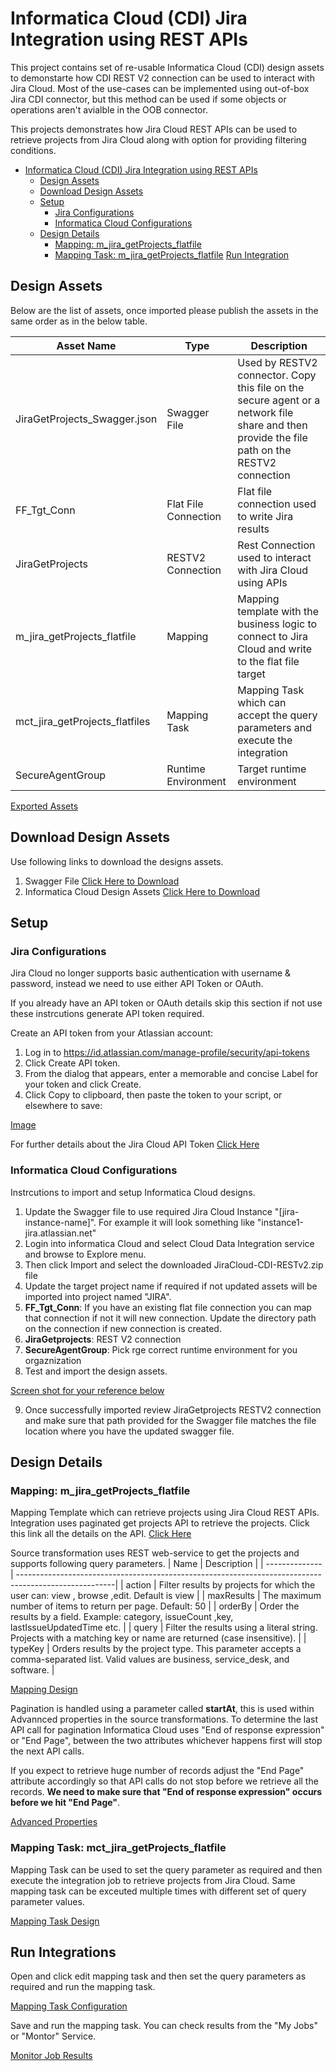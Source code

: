 # Informatica Cloud (CDI) Jira Integration using REST APIs

This project contains set of re-usable Informatica Cloud (CDI) design assets to demonstarte how CDI REST V2 connection can be used to interact with Jira Cloud. Most of the use-cases can be implemented using out-of-box Jira CDI connector, but this method can be used if some objects or operations aren't avialble in the OOB connector.

This projects demonstrates how Jira Cloud REST APIs can be used to retrieve projects from Jira Cloud along with option for providing filtering conditions.


<!-- TOC -->
- [Informatica Cloud (CDI) Jira Integration using REST APIs](#informatica-cloud-(cdi)-jira-integration-using-rest-apis)
  - [Design Assets](#design-assets)
  - [Download Design Assets](#download-design-assets)
  - [Setup](#setup)
    - [Jira Configurations](#jira-configurations)
    - [Informatica Cloud Configurations](#informatica-cloud-configurations)
  - [Design Details](#design-details)
    - [Mapping: m_jira_getProjects_flatfile](#mapping:-m_jira_getProjects_flatfile)
    - [Mapping Task: m_jira_getProjects_flatfile](#mapping-task:-mct_jira_getProjects_flatfile) 
  [Run Integration](#run-integrations)
  
<!-- /TOC -->

## **Design Assets**

Below are the list of assets, once imported please publish the assets in the same order as in the below table.

| Asset Name                        | Type                          | Description                                                                                                       |
| ----------------------------------|-------------------------------|-------------------------------------------------------------------------------------------------------------------|
| JiraGetProjects_Swagger.json   | Swagger File             | Used by RESTV2 connector. Copy this file on the secure agent or a network file share and then provide the file path on the RESTV2 connection                                                                    |
| FF_Tgt_Conn   | Flat File Connection                | Flat file connection used to write Jira results                                                         |
| JiraGetProjects       | RESTV2 Connection                       | Rest Connection used to interact with Jira Cloud using APIs                                               |
| m_jira_getProjects_flatfile                  | Mapping                       | Mapping template with the business logic to connect to Jira Cloud and write to the flat file target                                                                    |
| mct_jira_getProjects_flatfiles                 | Mapping Task                       | Mapping Task which can accept the query parameters and execute the integration                                                          |
| SecureAgentGroup            | Runtime Environment                       | Target runtime environment                                                     |                                                  |

[Exported Assets](./images/Exported-Assets.jpg)

## **Download Design Assets**

Use following links to download the designs assets.

1. Swagger File [Click Here to Download](./designs/latest/JiraGetProjects_Swagger.json)
2. Informatica Cloud Design Assets [Click Here to Download](./designs/latest/JiraCloud-CDI-RESTv2.zip)

## **Setup**

### **Jira Configurations**
Jira Cloud no longer supports basic authentication with username & password, instead we need to use either API Token or OAuth.

If you already have an API token or OAuth details skip this section if not use these instrcutions generate API token required.

Create an API token from your Atlassian account:
  1. Log in to https://id.atlassian.com/manage-profile/security/api-tokens
  2. Click Create API token.
  3. From the dialog that appears, enter a memorable and concise Label for your token and click Create.
  4. Click Copy to clipboard, then paste the token to your script, or elsewhere to save:

[Image](./images/New%20APIToken.jpg)

For further details about the Jira Cloud API Token [Click Here](https://support.atlassian.com/atlassian-account/docs/manage-api-tokens-for-your-atlassian-account/)
### **Informatica Cloud Configurations**
Instrcutions to import and setup Informatica Cloud designs.
1. Update the Swagger file to use required Jira Cloud Instance "[jira-instance-name]". For example it will look something like "instance1-jira.atlassian.net" 
2. Login into informatica Cloud and select Cloud Data Integration service and browse to Explore menu.
3. Then click Import and select the downloaded JiraCloud-CDI-RESTv2.zip file
4. Update the target project name if required if not updated assets will be imported into project named "JIRA".
5. **FF_Tgt_Conn**: If you have an existing flat file connection you can map that connection if not it will new connection. Update the directory path on the connection if new connection is created.
6. **JiraGetprojects**: REST V2 connection
7. **SecureAgentGroup**: Pick rge correct runtime environment for you orgaznization
8. Test and import the design assets.

[Screen shot for your reference below](./images/Import%20Assets.jpg)

9. Once successfully imported review JiraGetprojects RESTV2 connection and make sure that path provided for the Swagger file matches the file location where you have the updated swagger file.

## **Design Details**

###  **Mapping**: m_jira_getProjects_flatfile
Mapping Template which can retrieve projects using  Jira Cloud REST APIs. Integration uses paginated get projects API to retrieve the projects. Click this link all the details on the API. [Click Here](https://developer.atlassian.com/cloud/jira/platform/rest/v3/api-group-projects/#api-rest-api-3-project-search-get) 

Source transformation uses REST web-service to get the projects and supports following query parameters.
| Name                  | Description                                                                                           |
| --------------        | ------------------------------------------------------------------------------------------------------|
| action            | Filter results by projects for which the user can: view , browse ,edit. Default is view	                    |
| maxResults     | The maximum number of items to return per page. Default: 50	    |
| orderBy                 | Order the results by a field. Example: category, issueCount ,key, lastIssueUpdatedTime etc.	                            |
| query                | Filter the results using a literal string. Projects with a matching key or name are returned (case insensitive).	                       |
| typeKey                | Orders results by the project type. This parameter accepts a comma-separated list. Valid values are business, service_desk, and software. |

[Mapping Design](./images/Mapping.jpg)

Pagination is handled using a parameter called **startAt**, this is used within Advannced properties in the source transformations. To determine the last API call for pagination Informatica Cloud uses "End of response expression" or "End Page", between the two attributes whichever happens first will stop the next API calls.

If you expect to retrieve huge number of records adjust the "End Page" attribute accordingly so that API calls do not stop before we retrieve all the records. **We need to make sure that "End of response expression" occurs before we hit "End Page"**.

[Advanced Properties](./images/Source_Trans_Advanced.jpg)

###  **Mapping Task**: mct_jira_getProjects_flatfile

Mapping Task can be used to set the query parameter as required and then execute the integration job to retrieve projects from Jira Cloud. Same mapping task can be exceuted multiple times with different set of query parameter values.

[Mapping Task Design](./images/MappingTask.jpg)

## **Run Integrations**

Open and click edit mapping task and then set the query parameters as required and run the mapping task.

[Mapping Task Configuration](./images/MCT%20Config.jpg)

Save and run the mapping task. You can check results from the "My Jobs" or "Montor" Service.

[Monitor Job Results](./images/Job%20Monitor.jpg)